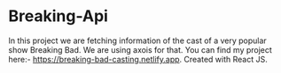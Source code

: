 # Breaking-Api

In this project we are fetching information of the cast of a very popular show Breaking Bad.
We are using axois for that.
You can find my project here:- https://breaking-bad-casting.netlify.app.
Created with React JS.
